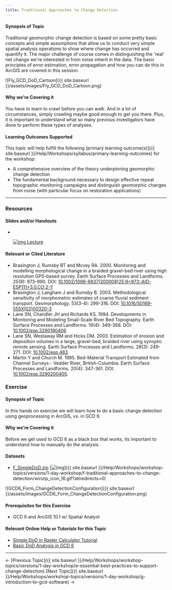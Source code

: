 ```yaml
---
title: Traditional Approaches to Change Detection
---
```


#### Synopsis of Topic

Traditional geomorphic change detection is based on some pretty basic concepts and simple assumptions that allow us to conduct very simple spatial analysis operations to show where change has occurred and quantify it. The major challenge of course comes in distinguishing the 'real' net change we're interested in from noise inherit in the data. The basic principles of error estimation, error propagation and how you can do this in ArcGIS are covered in this session.

![Fly_GCD_DoD_Cartoon]({{ site.baseurl }}/assets/images/Fly_GCD_DoD_Cartoon.png)

#### Why we're Covering it

You have to learn to crawl before you can walk. And in a lot of circumstances, simply crawling maybe good enough to get you there. Plus, it is important to understand what so many previous investigators have done to perform these types of analyses.

#### Learning Outcomes Supported

 This topic will help fulfill the following [primary learning outcome(s)]({{ site.baseurl }}/Help/Workshops/syllabus/primary-learning-outcomes) for the workshop: 

- A comprehensive overview of the theory underpinning geomorphic change detection
- The fundamental background necessary to design effective repeat topographic monitoring campaigns and distinguish geomorphic changes from noise (with particular focus on restoration applications)

------

### Resources

#### Slides and/or Handouts

- ​

  [![img](http://gcdworkshop.joewheaton.org/_/rsrc/1429979916927/workshop-topics/versions/3-day-workshop/1-Principles/g_traditionalGCD/pdfIcon.png) ](http://etal.usu.edu/GCD/Workshop/2012May/E_SimpleDoD.pdf)[Lecture](http://etal.usu.edu/GCD/Workshop/2015_RRNW/Lectures/F_SimpleDoD.pdf)  

#### 

#### Relevant or Cited Literature

- Brasington J, Rumsby BT and Mcvey RA. 2000. Monitoring and modelling morphological change in a braided gravel-bed river using high resolution GPS-based survey. Earth Surface Processes and Landforms. 25(9): 973-990. DOI: [10.1002/1096-9837(200008)25:9<973::AID-ESP111>3.0.CO;2-Y](http://dx.doi.org/10.1002/1096-9837%28200008%2925:9%3C973::AID-ESP111%3E3.0.CO;2-Y)
- Brasington J, Langham J and Rumsby B. 2003. Methodological sensitivity of morphometric estimates of coarse fluvial sediment transport. Geomorphology. 53(3-4): 299-316. DOI: [10.1016/S0169-555X(02)00320-3](http://dx.doi.org/10.1016/S0169-555X%2802%2900320-3)
- Lane SN, Chandler JH and Richards KS. 1994. Developments in Monitoring and Modeling Small-Scale River Bed Topography. Earth Surface Processes and Landforms. 19(4): 349-368. DOI: [10.1002/esp.3290190406](http://dx.doi.org/10.1002/esp.3290190406).
- Lane SN, Westaway RM and Hicks DM. 2003. Estimation of erosion and deposition volumes in a large, gravel-bed, braided river using synoptic remote sensing. Earth Surface Processes and Landforms. 28(3): 249-271. DOI: [10.1002/esp.483](http://dx.doi.org/10.1002/esp.483).
- Martin Y and Church M. 1995. Bed-Material Transport Estimated from Channel Surveys - Vedder River, British-Columbia. Earth Surface Processes and Landforms. 20(4): 347-361. DOI: [10.1002/esp.3290200405](http://dx.doi.org/10.1002/esp.3290200405).

### Exercise

#### Synopsis of Topic

In this hands on exercise we will learn how to do a basic change detection using geoprocessing in ArcGIS, vs. in GCD 6. 

#### Why we're Covering it

Before we get used to GCD 6 as a black box that works, its important to understand how to manually do the analysis. 

#### Datasets

- [F_SimpleDoD.zip](http://etal.usu.edu/GCD/Workshop/2015_RRNW/Excercises/F_SimpleDoD.zip) [![img](http://gcdworkshop.joewheaton.org/_/rsrc/1422836806362/workshop-topics/versions/1-day-workshop/f-traditional-approaches-to-change-detection/winzip_icon_16.gif)]({{ site.baseurl }}/Help/Workshops/workshop-topics/versions/1-day-workshop/f-traditional-approaches-to-change-detection/winzip_icon_16.gif?attredirects=0)

![GCD6_Form_ChangeDetectionConfiguration]({{ site.baseurl }}/assets/images/GCD6_Form_ChangeDetectionConfiguration.png)

#### Prerequisites for this Exercise

- GCD 6 and ArcGIS 10.1 w/ Spatial Analyst

#### Relevant Online Help or Tutorials for this Topic

- [Simple DoD in Raster Calculator Tutorial](http://gcd6help.joewheaton.org/tutorials--how-to/ii-simple-dod-in-raster-calculator)
- [Basic DoD Analysis in GCD 6](http://gcd6help.joewheaton.org/tutorials--how-to/iv-basic-dod-analysis-in-gcd)

------

← [Previous Topic]({{ site.baseurl }}/Help/Workshops/workshop-topics/versions/1-day-workshop/e-essential-best-practices-to-support-change-detection)            [Next Topic]({{ site.baseurl }}/Help/Workshops/workshop-topics/versions/1-day-workshop/g-introduction-to-gcd-software) →